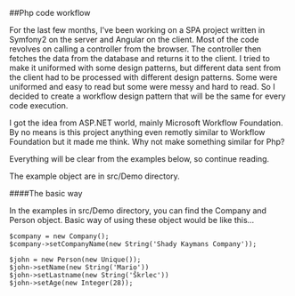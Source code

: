 ##Php code workflow

For the last few months, I've been working on a SPA project written in Symfony2 on the server and Angular on the client. Most of the code revolves on calling a controller
from the browser. The controller then fetches the data from the database and returns it to the client. I tried to make it uniformed with 
some design patterns, but different data sent from the client had to be processed with different design patterns. Some were uniformed and easy
to read but some were messy and hard to read. So I decided to create a workflow design pattern that will be the same for every code execution.

I got the idea from ASP.NET world, mainly Microsoft Workflow Foundation. By no means is this project anything even remotly similar to Workflow
Foundation but it made me think. Why not make something similar for Php?

Everything will be clear from the examples below, so continue reading.

The example object are in src/Demo directory.

####The basic way

In the examples in src/Demo directory, you can find the Company and Person object. Basic way of using these object would be like this...
 
 ```
 $company = new Company();
 $company->setCompanyName(new String('Shady Kaymans Company'));
 
 $john = new Person(new Unique());
 $john->setName(new String('Mario'))
 $john->setLastname(new String('Škrlec'))
 $john->setAge(new Integer(28));
 ```




